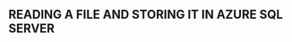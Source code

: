 READING A FILE AND STORING IT IN AZURE SQL SERVER
----------------------------------------------------

